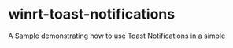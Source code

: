 winrt-toast-notifications
=========================

A Sample demonstrating how to use Toast Notifications in a simple